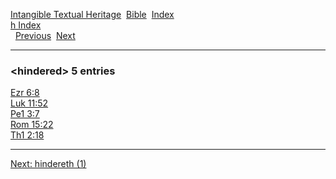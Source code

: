 [Intangible Textual Heritage](../../index)  [Bible](../index) 
[Index](index)   
[h Index](_h_)  
  [Previous](c05477)  [Next](c05479) 

------------------------------------------------------------------------

### &lt;hindered&gt; 5 entries

[Ezr 6:8](../kjv/ezr006.htm#008)  
[Luk 11:52](../kjv/luk011.htm#052)  
[Pe1 3:7](../kjv/pe1003.htm#007)  
[Rom 15:22](../kjv/rom015.htm#022)  
[Th1 2:18](../kjv/th1002.htm#018)  

------------------------------------------------------------------------

[Next: hindereth (1)](c05479)
